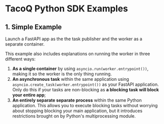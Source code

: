 # TacoQ Python SDK Examples

## 1. Simple Example
Launch a FastAPI app as the the task publisher and the worker as a separate container.

This example also includes explanations on running the worker in three different ways:
1. **As a single container** by using `asyncio.run(worker.entrypoint())`, making it so the worker is the only thing running.
1. **An asynchronous task** within the same application using `asyncio.create_task(worker.entrypoint())` as your FastAPI application. Only do this if your tasks are non-blocking as **a blocking task will block your entire app**;
2. **An entirely separate separate process** within the same Python application. This allows you to execute blocking tasks without worrying about stopping blocking your main application, but it introduces restrictions brought on by Python's multiprocessing module.
